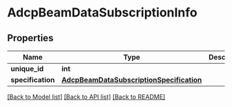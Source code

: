 # AdcpBeamDataSubscriptionInfo

## Properties
Name | Type | Description | Notes
------------ | ------------- | ------------- | -------------
**unique_id** | **int** |  | [optional] 
**specification** | [**AdcpBeamDataSubscriptionSpecification**](AdcpBeamDataSubscriptionSpecification.md) |  | 

[[Back to Model list]](../README.md#documentation-for-models) [[Back to API list]](../README.md#documentation-for-api-endpoints) [[Back to README]](../README.md)


